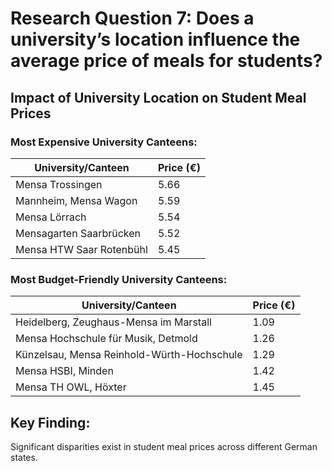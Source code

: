# Research Question 7: Does a university’s location influence the average price of meals for students?

## Impact of University Location on Student Meal Prices



### Most Expensive University Canteens:
| University/Canteen                           | Price (€) |
|---------------------------------------------|------------|
| Mensa Trossingen                            | 5.66       |
| Mannheim, Mensa Wagon                       | 5.59       |
| Mensa Lörrach                               | 5.54       |
| Mensagarten Saarbrücken                     | 5.52       |
| Mensa HTW Saar Rotenbühl                    | 5.45       |

### Most Budget-Friendly University Canteens:
| University/Canteen                           | Price (€) |
|---------------------------------------------|------------|
| Heidelberg, Zeughaus-Mensa im Marstall      | 1.09       |
| Mensa Hochschule für Musik, Detmold        | 1.26       |
| Künzelsau, Mensa Reinhold-Würth-Hochschule | 1.29       |
| Mensa HSBI, Minden                          | 1.42       |
| Mensa TH OWL, Höxter                        | 1.45       |

## Key Finding:
Significant disparities exist in student meal prices across different German states.
